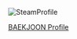 ![SteamProfile](http://img.shields.io/badge/-Steam-grey?style=flat&logo=Steam&link=https://steamcommunity.com/id/kimds5344/)
  
[BAEKJOON Profile](https://www.acmicpc.net/user/kimds5344)
